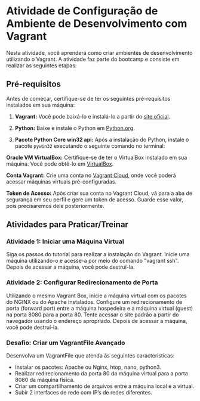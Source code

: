 # Atividade de Configuração de Ambiente de Desenvolvimento com Vagrant

Nesta atividade, você aprenderá como criar ambientes de desenvolvimento utilizando o Vagrant. A atividade faz parte do bootcamp e consiste em realizar as seguintes etapas:

## Pré-requisitos

Antes de começar, certifique-se de ter os seguintes pré-requisitos instalados em sua máquina:

1. **Vagrant:** Você pode baixá-lo e instalá-lo a partir do [site oficial](https://www.vagrantup.com/downloads.html).

2. **Python:** Baixe e instale o Python em [Python.org](https://www.python.org/downloads/).

3. **Pacote Python Core win32 api:** Após a instalação do Python, instale o pacote `pywin32` executando o seguinte comando no terminal:

**Oracle VM VirtualBox:** Certifique-se de ter o VirtualBox instalado em sua máquina. Você pode obtê-lo em [VirtualBox](https://www.virtualbox.org/).

**Conta Vagrant:** Crie uma conta no [Vagrant Cloud](https://app.vagrantup.com/), onde você poderá acessar máquinas virtuais pré-configuradas.

**Token de Acesso:** Após criar sua conta no Vagrant Cloud, vá para a aba de segurança em seu perfil e gere um token de acesso. Guarde esse valor, pois precisaremos dele posteriormente.

## Atividades para Praticar/Treinar

### Atividade 1: Iniciar uma Máquina Virtual

Siga os passos do tutorial para realizar a instalação do Vagrant. Inicie uma máquina utilizando-o e acesse-a por meio do comando "vagrant ssh". Depois de acessar a máquina, você pode destruí-la.

### Atividade 2: Configurar Redirecionamento de Porta

Utilizando o mesmo Vagrant Box, inicie a máquina virtual com os pacotes do NGINX ou do Apache instalados. Configure um redirecionamento de porta (forward port) entre a máquina hospedeira e a máquina virtual (guest) na porta 8080 para a porta 80. Tente acessar o site padrão a partir do navegador usando o endereço apropriado. Depois de acessar a máquina, você pode destruí-la.

### Desafio: Criar um VagrantFile Avançado

Desenvolva um VagrantFile que atenda às seguintes características:

- Instalar os pacotes: Apache ou Nginx, htop, nano, python3.
- Realizar redirecionamento da porta 80 da máquina virtual para a porta 8080 da máquina física.
- Criar um compartilhamento de arquivos entre a máquina local e a virtual.
- Subir 2 interfaces de rede com IP’s de redes diferentes.
